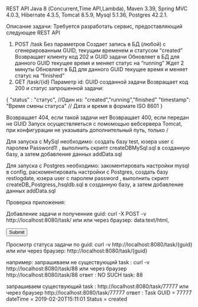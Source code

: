 
 REST API
 Java 8 (Сoncurrent,Time API,Lambda),
 Maven 3.39,
 Spring MVC 4.0.3,
 Hibernate 4.3.5,
 Tomcat 8.5.9,
 Mysql 5.1.36,
 Postgres 42.2.1.

Описание задачи:
Требуется разработать сервис, предоставляющий следующее REST API
1. POST /task
Без параметров
Создает запись в БД (любой) c сгенерированным GUID, текущим временем и
статусом “created”
Возвращает клиенту код 202 и GUID задачи 
Обновляет в БД для данного GUID текущее время и меняет статус на “running”
Ждет 2 минуты
Обновляет в БД для данного GUID текущее время и меняет статус на
“finished”
2. GET /task/{id}
Параметр id: GUID созданной задачи
Возвращает код 200 и статус запрошенной задачи:

{
"status" : "статус", //Один из: "created","running","finished"
"timestamp": "Время смены статуса" // Дата и время в формате ISO 8601
}

Возвращает 404, если такой задачи нет
Возвращает 400, если передан не GUID
Запуск осуществляеться с помомощью вебсервера Tomcat, при конфигурации не указывать дополнительный путь, только /

Для запуска с MySql необходимо: создать базу test, юзера user c паролем Password1! , выполнить скрипт createDBMySql.sql в созданную базу, а затем добавление данных addData.sql

Для запуска с Postgres необходимо: закоментировать настройки mysql в config, раскоментировать настройки c Postgres,
создать базу restlogdate, юзера user c паролем password , выполнить скрипт createDB_Postgress_hsqldb.sql в созданную базу, а затем добавление данных addData.sql

Проверка приложения:

Добавление задачи и полученние guid:
curl -X POST -v http://localhost:8080/task/
или или через браузер: 
data:text/html,<form action="http://localhost:8080/task" method="post"><input type="submit"></form>

Просмотр статуса задачи по guid:
curl -v http://localhost:8080/task/{guid}
или или через браузер:
http://localhost:8080/task/{guid}

например: 
запрашиваем не существующий task :
curl -v http://localhost:8080/task/88
или через браузер http://localhost:8080/task/88
ответ : NO SUCH task: 88

запрашиваем существующий task :
http://localhost:8080/task/77777
или через браузер http://localhost:8080/task/77777
ответ : Task GUID = 77777 dateTime = 2019-02-20T15:11:01 Status = created 

